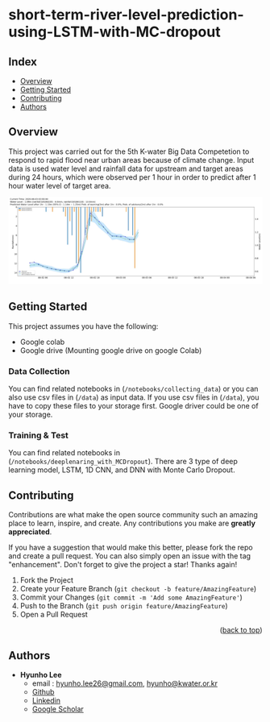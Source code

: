 # short-term-river-level-prediction-using-LSTM-with-MC-dropout
## Index
  - [Overview](#overview) 
  - [Getting Started](#getting-started)
  - [Contributing](#contributing)
  - [Authors](#authors)

## Overview
This project was carried out for the 5th K-water Big Data Competetion to respond to rapid flood near urban areas because of climate change. Input data is used water level and rainfall data for upstream and target areas during 24 hours, which were observed per 1 hour in order to predict after 1 hour water level of target area.

![](./header.png)

## Getting Started

This project assumes you have the following:

 - Google colab
 - Google drive (Mounting google drive on google Colab)

### Data Collection

You can find related notebooks in (`/notebooks/collecting_data`) or you can also use csv files in (`/data`) as input data.
If you use csv files in (`/data`), you have to copy these files to your storage first. Google driver could be one of your storage.

### Training & Test

You can find related notebooks in (`/notebooks/deeplenaring_with_MCDropout`).
There are 3 type of deep learning model, LSTM, 1D CNN, and DNN with Monte Carlo Dropout.

<!-- CONTRIBUTING -->
## Contributing

Contributions are what make the open source community such an amazing place to learn, inspire, and create. Any contributions you make are **greatly appreciated**.

If you have a suggestion that would make this better, please fork the repo and create a pull request. You can also simply open an issue with the tag "enhancement".
Don't forget to give the project a star! Thanks again!

1. Fork the Project
2. Create your Feature Branch (`git checkout -b feature/AmazingFeature`)
3. Commit your Changes (`git commit -m 'Add some AmazingFeature'`)
4. Push to the Branch (`git push origin feature/AmazingFeature`)
5. Open a Pull Request

<p align="right">(<a href="#top">back to top</a>)</p>


<!-- Authors -->
## Authors
  - **Hyunho Lee** 
    - email : <hyunho.lee26@gmail.com>, <hyunho@kwater.or.kr>
    - [Github](https://github.com/hyunholee26)
    - [Linkedin](https://www.linkedin.com/in/hyunho-lee-91a473226/)
    - [Google Scholar](https://scholar.google.com/citations?user=_BauogcAAAAJ&hl=ko)
